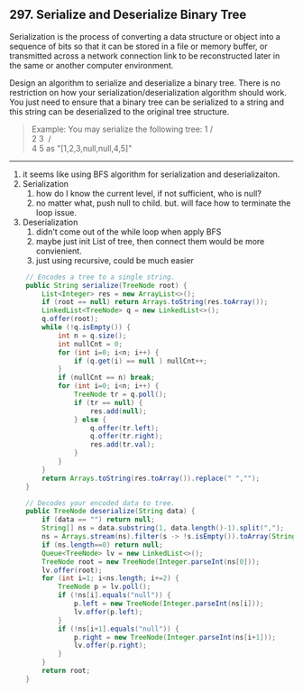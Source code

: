 ## 297. Serialize and Deserialize Binary Tree

Serialization is the process of converting a data structure or object into a sequence of bits so that it can be stored in a file or memory buffer, or transmitted across a network connection link to be reconstructed later in the same or another computer environment.

Design an algorithm to serialize and deserialize a binary tree. There is no restriction on how your serialization/deserialization algorithm should work. You just need to ensure that a binary tree can be serialized to a string and this string can be deserialized to the original tree structure.

>Example: 
You may serialize the following tree:
    1
   / \
  2   3
 ​    / \
    4   5
as "[1,2,3,null,null,4,5]"

----
1. it seems like using BFS algorithm for serialization and deserializaiton.
2. Serialization
   1. how do I know the current level, if not sufficient, who is null?
   2. no matter what, push null to child. but. will face how to terminate the loop issue.
3. Deserialization
   1. didn't come out of the while loop when apply BFS
   2. maybe just init List of tree, then connect them would be more convienient.
   3. just using recursive, could be much easier

```java
    // Encodes a tree to a single string.
    public String serialize(TreeNode root) {
        List<Integer> res = new ArrayList<>();
        if (root == null) return Arrays.toString(res.toArray());
        LinkedList<TreeNode> q = new LinkedList<>();
        q.offer(root);
        while (!q.isEmpty()) {
            int n = q.size();
            int nullCnt = 0;
            for (int i=0; i<n; i++) {
                if (q.get(i) == null ) nullCnt++;
            }
            if (nullCnt == n) break;
            for (int i=0; i<n; i++) {
                TreeNode tr = q.poll();
                if (tr == null) {
                    res.add(null);
                } else {
                    q.offer(tr.left);
                    q.offer(tr.right);
                    res.add(tr.val);
                }
            }
        }
        return Arrays.toString(res.toArray()).replace(" ","");
    }

    // Decodes your encoded data to tree.
    public TreeNode deserialize(String data) {
        if (data == "") return null;
        String[] ns = data.substring(1, data.length()-1).split(",");
        ns = Arrays.stream(ns).filter(s -> !s.isEmpty()).toArray(String[]::new);
        if (ns.length==0) return null;
        Queue<TreeNode> lv = new LinkedList<>();
        TreeNode root = new TreeNode(Integer.parseInt(ns[0]));
        lv.offer(root);
        for (int i=1; i<ns.length; i+=2) {
            TreeNode p = lv.poll();
            if (!ns[i].equals("null")) {
                p.left = new TreeNode(Integer.parseInt(ns[i]));
                lv.offer(p.left);
            }
            if (!ns[i+1].equals("null")) {
                p.right = new TreeNode(Integer.parseInt(ns[i+1]));
                lv.offer(p.right);
            }
        }
        return root;
    }
```

